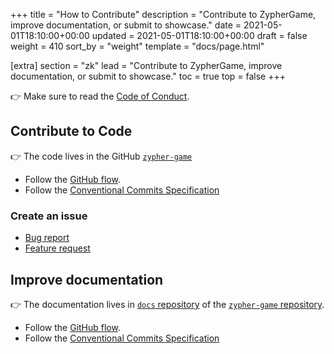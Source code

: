 +++
title = "How to Contribute"
description = "Contribute to ZypherGame, improve documentation, or submit to showcase."
date = 2021-05-01T18:10:00+00:00
updated = 2021-05-01T18:10:00+00:00
draft = false
weight = 410
sort_by = "weight"
template = "docs/page.html"

[extra]
section = "zk"
lead = "Contribute to ZypherGame, improve documentation, or submit to showcase."
toc = true
top = false
+++

👉 Make sure to read the [Code of Conduct](../code-of-conduct/).

## Contribute to Code

👉 The code lives in the GitHub [`zypher-game`](https://github.com/zypher-game)

- Follow the [GitHub flow](https://guides.github.com/introduction/flow/).
- Follow the [Conventional Commits Specification](https://www.conventionalcommits.org/en/v1.0.0/)

### Create an issue

- [Bug report](https://github.com/zypher-game/z4/issues/new?template=bug-report---.md)
- [Feature request](https://github.com/zypher-game/z4/issues/new?template=feature-request---.md)

## Improve documentation

👉 The documentation lives in [`docs` repository](https://github.com/zypher-game/docs)
of the [`zypher-game` repository](https://github.com/zypher-game).

- Follow the [GitHub flow](https://guides.github.com/introduction/flow/).
- Follow the [Conventional Commits Specification](https://www.conventionalcommits.org/en/v1.0.0/)
